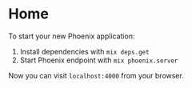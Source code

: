 # Home

To start your new Phoenix application:

1. Install dependencies with `mix deps.get`
2. Start Phoenix endpoint with `mix phoenix.server`

Now you can visit `localhost:4000` from your browser.
